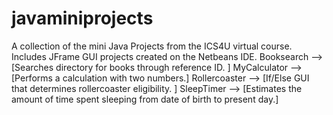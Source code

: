 # javaminiprojects

A collection of the mini Java Projects from the ICS4U virtual course. Includes JFrame GUI projects created on the Netbeans IDE. 
Booksearch --> [Searches directory for books through reference ID. ]
MyCalculator --> [Performs a calculation with two numbers.]
Rollercoaster --> [If/Else GUI that determines rollercoaster eligibility. ]
SleepTimer --> [Estimates the amount of time spent sleeping from date of birth to present day.] 
